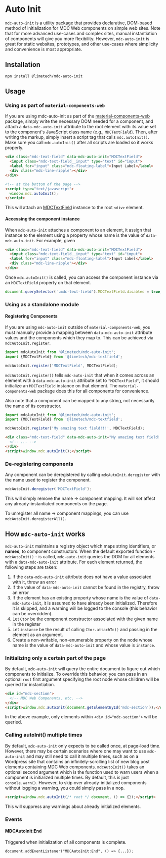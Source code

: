 <!--docs:
title: "Auto Init"
layout: detail
section: components
excerpt: "Utilities for declarative, DOM-based initialization of components on simple web sites."
path: /catalog/auto-init/
-->

# Auto Init

`mdc-auto-init` is a utility package that provides declarative, DOM-based method of initialization
for MDC Web components on simple web sites. Note that for more advanced use-cases and complex sites,
manual instantiation of components will give you more flexibility. However, `mdc-auto-init` is great
for static websites, prototypes, and other use-cases where simplicity and convenience is most
appropriate.

## Installation

```
npm install @limetech/mdc-auto-init
```

## Usage

### Using as part of `material-components-web`

If you are using mdc-auto-init as part of the [material-components-web](../material-components-web)
package, simply write the necessary DOM needed for a component, and attach a `data-mdc-auto-init`
attribute to the root element with its value set to the component's JavaScript class name (e.g.,
`MDCTextField`). Then, after writing the markup, simply insert a script tag that calls
`mdc.autoInit()`. Make sure you call `mdc.autoInit()` after all scripts are loaded so it works
properly.

```html
<div class="mdc-text-field" data-mdc-auto-init="MDCTextField">
  <input class="mdc-text-field__input" type="text" id="input">
  <label for="input" class="mdc-floating-label">Input Label</label>
  <div class="mdc-line-ripple"></div>
</div>

<!-- at the bottom of the page -->
<script type="text/javascript">
  window.mdc.autoInit();
</script>
```

This will attach an [MDCTextField](../mdc-textfield) instance to the root `<div>` element.

#### Accessing the component instance

When `mdc-auto-init` attaches a component to an element, it assign that instance to the element
using a property whose name is the value of `data-mdc-auto-init`. For example, given

```html
<div class="mdc-text-field" data-mdc-auto-init="MDCTextField">
  <input class="mdc-text-field__input" type="text" id="input">
  <label for="input" class="mdc-floating-label">Input Label</label>
  <div class="mdc-line-ripple"></div>
</div>
```

Once `mdc.autoInit()` is called, you can access the component instance via an `MDCTextField`
property on that element.

```js
document.querySelector('.mdc-text-field').MDCTextField.disabled = true;
```

### Using as a standalone module

#### Registering Components

If you are using `mdc-auto-init` outside of `material-components-web`, you must manually provide a
mapping between `data-mdc-auto-init` attribute values and the components which they map to. This can
be achieved via `mdcAutoInit.register`.

```js
import mdcAutoInit from '@limetech/mdc-auto-init';
import {MDCTextField} from '@limetech/mdc-textfield';

mdcAutoInit.register('MDCTextField', MDCTextField);
```

`mdcAutoInit.register()` tells `mdc-auto-init` that when it comes across an element with a
`data-mdc-auto-init` attribute set to `"MDCTextField"`, it should initialize an `MDCTextField`
instance on that element. The `material-components-web` package does this for all components for
convenience.

Also note that a component can be mapped to any string, not necessarily the name of its constructor.

```js
import mdcAutoInit from '@limetech/mdc-auto-init';
import {MDCTextField} from '@limetech/mdc-textfield';

mdcAutoInit.register('My amazing text field!!!', MDCTextField);
```

```html
<div class="mdc-text-field" data-mdc-auto-init="My amazing text field!!!">
  <!-- ... -->
</div>
<script>window.mdc.autoInit();</script>
```

### De-registering components

Any component can be deregistered by calling `mdcAutoInit.deregister` with the name used to register
the component.

```js
mdcAutoInit.deregister('MDCTextField');
```

This will simply remove the name -> component mapping. It will _not_ affect any already-instantiated
components on the page.

To unregister all name -> component mappings, you can use `mdcAutoInit.deregisterAll()`.

## How `mdc-auto-init` works

`mdc-auto-init` maintains a registry object which maps string identifiers, or **names**, to
component constructors. When the default exported function - `mdcAutoInit()` - is called,
`mdc-auto-init` queries the DOM for all elements with a `data-mdc-auto-init` attribute. For each
element returned, the following steps are taken:

1. If the `data-mdc-auto-init` attribute does not have a value associated with it, throw an error
2. If the value of `data-mdc-auto-init` cannot be found in the registry, throw an error
3. If the element has an existing property whose name is the value of `data-mdc-auto-init`, it is
   assumed to have already been initialized. Therefore it is skipped, and a warning will be logged
   to the console (this behavior can be overridden).
4. Let `Ctor` be the component constructor associated with the given name in the register
5. Let `instance` be the result of calling `Ctor.attachTo()` and passing in the element as an
   argument.
6. Create a non-writable, non-enumerable property on the node whose name is the value of
   `data-mdc-auto-init` and whose value is `instance`.

### Initializing only a certain part of the page

By default, `mdc-auto-init` will query the entire document to figure out which components to
initialize. To override this behavior, you can pass in an optional `root` first argument specifying
the root node whose children will be queried for instantiation.

```html
<div id="mdc-section">
  <!-- MDC Web Components, etc. -->
</div>
<script>window.mdc.autoInit(document.getElementById('mdc-section'));</script>
```

In the above example, only elements within `<div id="mdc-section">` will be queried.

### Calling autoInit() multiple times

By default, `mdc-auto-init` only expects to be called once, at page-load time. However, there may be
certain scenarios where one may want to use `mdc-auto-init` and may still need to call it multiple
times, such as on a Wordpress site that contains an infinitely-scrolling list of new blog post
elements containing MDC Web components. `mdcAutoInit()` takes an optional second argument which is the
function used to warn users when a component is initialized multiple times. By default, this is just
`console.warn()`. However, to skip over already-initialized components without logging a
warning, you could simply pass in a nop.

```html
<script>window.mdc.autoInit(/* root */ document, () => {});</script>
```

This will suppress any warnings about already initialized elements.

### Events

#### MDCAutoInit:End
Triggered when initialization of all components is complete.

`document.addEventListener("MDCAutoInit:End", () => {...});`
